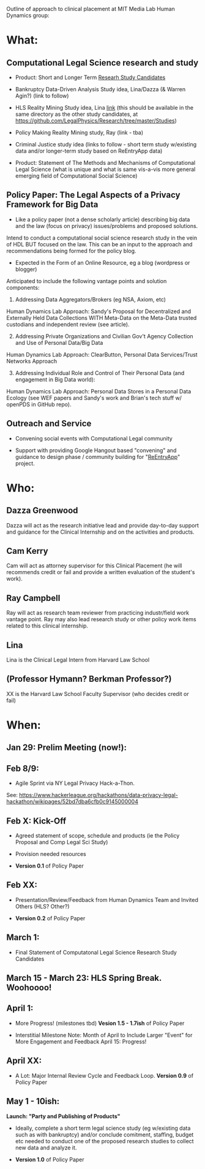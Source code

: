 Outline of approach to clinical placement at MIT Media Lab Human Dynamics group:

# What:


## Computational Legal Science research and study

* Product: Short and Longer Term [Researh Study Candidates](https://github.com/LegalPhysics/Research/tree/master/Studies)

- Bankruptcy Data-Driven Analysis Study idea, Lina/Dazza (& Warren Agin?) (link to follow)

- HLS Reality Mining Study idea, Lina  [link](https://github.com/LegalPhysics/Research/blob/master/LinaKaisey/HarvardLivingLaw.Project.Proposals.md) (this should be available in the same directory as the other study candidates, at https://github.com/LegalPhysics/Research/tree/master/Studies)  

- Policy Making Reality Mining study, Ray (link - tba)

- Criminal Justice study idea (links to follow - short term study w/existing data and/or longer-term study based on ReEntryApp data)  

* Product: Statement of The Methods and Mechanisms of Computational Legal Science (what is unique and what is same vis-a-vis more general emerging field of Computational Social Science)


## Policy Paper: The Legal Aspects of a Privacy Framework for Big Data 

* Like a policy paper (not a dense scholarly article) describing big data and the law (focus on privacy) issues/problems and proposed solutions.  

Intend to conduct a computational social science research study in the vein of HDL BUT focused on the law.  This can be an input to the approach and recommendations being formed for the policy blog.  

* Expected in the Form of an Online Resource, eg a blog (wordpress or blogger) 

Anticipated to include the following vantage points and solution components: 

1. Addressing Data Aggregators/Brokers (eg NSA, Axiom, etc) 

Human Dynamics Lab Approach: Sandy's Proposal for Decentralized and Externally Held Data Collections WITH Meta-Data on the Meta-Data trusted custodians and independent review (see article).  

2. Addressing Private Organizations and Civilian Gov't Agency Collection and Use of Personal Data/Big Data

Human Dynamics Lab Approach: ClearButton, Personal Data Services/Trust Networks Approach

3. Addressing Individual Role and Control of Their Personal Data (and engagement in Big Data world):

Human Dynamics Lab Approach: Personal Data Stores in a Personal Data Ecology (see WEF papers and Sandy's work and Brian's tech stuff w/ openPDS in GitHub repo).

## Outreach and Service

* Convening social events with Computational Legal community 

* Support with providing Google Hangout based "convening" and guidance to design phase / community building for "[ReEntryApp](http://legalhackathon.net/2014/02/10/federal-judge-aiken-calls-for-an-app-legal-hackers-answer/)" project.  


# Who:

## Dazza Greenwood
Dazza will act as the research initiative lead and provide day-to-day support and guidance for the Clinical Internship and on the activities and products.

## Cam Kerry 
Cam will act as attorney supervisor for this Clinical Placement (he will recommends credit or fail and provide a written evaluation of the student's work).  

## Ray Campbell
Ray will act as research team reviewer from practicing industr/field work vantage point.  Ray may also lead research study or other policy work items related to this clinical internship.  

## Lina 
Lina is the Clinical Legal Intern from Harvard Law School 

## (Professor Hymann?  Berkman Professor?) 
XX is the Harvard Law School Faculty Supervisor (who decides credit or fail)


# When:

## Jan 29: Prelim Meeting (now!): 
 
## Feb 8/9: 
 
- Agile Sprint via NY Legal Privacy Hack-a-Thon.  
 
 See: https://www.hackerleague.org/hackathons/data-privacy-legal-hackathon/wikipages/52bd7dba6cfb0c9145000004 
 
## Feb X: Kick-Off
 
- Agreed statement of scope, schedule and products (ie the Policy Proposal and Comp Legal Sci Study)
 
- Provision needed resources

 -  **Version 0.1** of Policy Paper 
 
## Feb XX: 

- Presentation/Review/Feedback from Human Dynamics Team and Invited Others (HLS?  Other?)

- **Version 0.2** of Policy Paper 
 
## March 1: 

- Final Statement of Computatonal Legal Science Research Study Candidates
 
## March 15 - March 23: HLS Spring Break.  Woohoooo!  
 
## April 1: 

- More Progress! (milestones tbd)
 **Vesion 1.5 - 1.7ish** of Policy Paper 
 
 * Interstitial Milestone Note: Month of April to Include Larger "Event" for More Engagement and Feedback
 April 15: Progress!
 
## April XX: 

- A Lot: Major Internal Review Cycle and Feedback Loop.
 **Version 0.9** of Policy Paper 
 
## May 1 - 10ish: 

**Launch: "Party and Publishing of Products"**

* Ideally, complete a short term legal science study (eg w/existing data such as with bankruptcy) and/or conclude comitment, staffing, budget etc needed to conduct one of the proposed research studies to collect new data and analyze it.

* **Version 1.0**  of Policy Paper 
